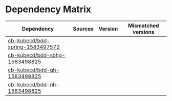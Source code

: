 # Dependency Matrix

Dependency | Sources | Version | Mismatched versions
---------- | ------- | ------- | -------------------
[cb-kubecd/bdd-spring-1583497572](https://github.com/cb-kubecd/bdd-spring-1583497572.git) |  | []() | 
[cb-kubecd/bdd-sbhg-1583498825](https://github.com/cb-kubecd/bdd-sbhg-1583498825.git) |  | []() | 
[cb-kubecd/bdd-gh-1583498825](https://github.com/cb-kubecd/bdd-gh-1583498825.git) |  | []() | 
[cb-kubecd/bdd-nh-1583498825](https://github.com/cb-kubecd/bdd-nh-1583498825.git) |  | []() | 
